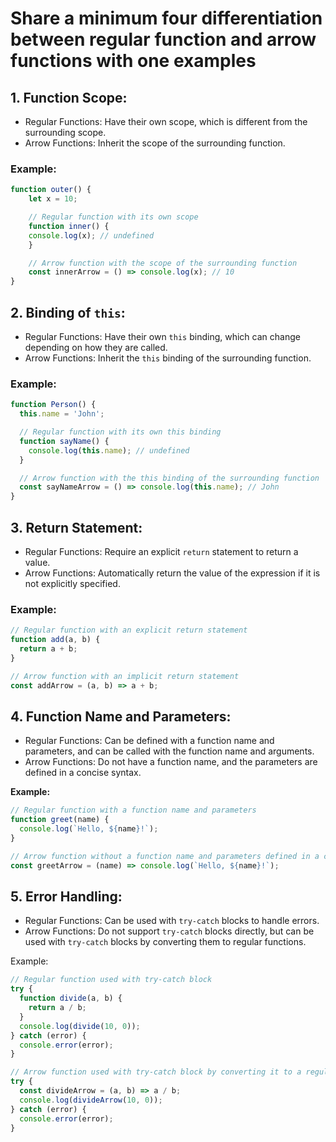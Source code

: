 # Share a minimum four differentiation between regular function and arrow functions with one examples

## 1. Function Scope:

   - Regular Functions: Have their own scope, which is different from the surrounding scope.
   - Arrow Functions: Inherit the scope of the surrounding function.

### Example:

```javascript
function outer() {
    let x = 10;

    // Regular function with its own scope
    function inner() {
    console.log(x); // undefined
    }

    // Arrow function with the scope of the surrounding function
    const innerArrow = () => console.log(x); // 10
}
```

## 2. Binding of `this`:
   - Regular Functions: Have their own `this` binding, which can change depending on how they are called.
   - Arrow Functions: Inherit the `this` binding of the surrounding function.

   ### Example:
   ```javascript
   function Person() {
     this.name = 'John';

     // Regular function with its own this binding
     function sayName() {
       console.log(this.name); // undefined
     }

     // Arrow function with the this binding of the surrounding function
     const sayNameArrow = () => console.log(this.name); // John
   }
   ```

## 3. Return Statement:
   - Regular Functions: Require an explicit `return` statement to return a value.
   - Arrow Functions: Automatically return the value of the expression if it is not explicitly specified.

   ### Example:
   ```javascript
   // Regular function with an explicit return statement
   function add(a, b) {
     return a + b;
   }

   // Arrow function with an implicit return statement
   const addArrow = (a, b) => a + b;
   ```

## 4. Function Name and Parameters:
   - Regular Functions: Can be defined with a function name and parameters, and can be called with the function name and arguments.
   - Arrow Functions: Do not have a function name, and the parameters are defined in a concise syntax.

   **Example:**
   ```javascript
   // Regular function with a function name and parameters
   function greet(name) {
     console.log(`Hello, ${name}!`);
   }

   // Arrow function without a function name and parameters defined in a concise syntax
   const greetArrow = (name) => console.log(`Hello, ${name}!`);
   ```

## 5. Error Handling:
   - Regular Functions: Can be used with `try-catch` blocks to handle errors.
   - Arrow Functions: Do not support `try-catch` blocks directly, but can be used with `try-catch` blocks by converting them to regular functions.

   Example:
   ```javascript
   // Regular function used with try-catch block
   try {
     function divide(a, b) {
       return a / b;
     }
     console.log(divide(10, 0));
   } catch (error) {
     console.error(error);
   }

   // Arrow function used with try-catch block by converting it to a regular function
   try {
     const divideArrow = (a, b) => a / b;
     console.log(divideArrow(10, 0));
   } catch (error) {
     console.error(error);
   }
   ```